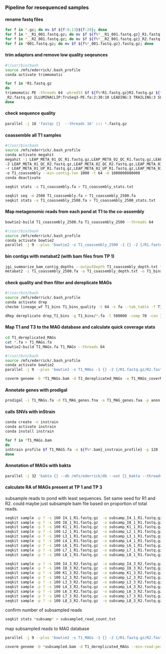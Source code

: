 ### Pipeline for resequenced samples

#### rename fastq files

```bash
for f in *.gz; do mv $f ${f:0:13}${f:28}; done
for f in *__R1_001.fastq.gz; do mv $f ${f%*__R1_001.fastq.gz}_R1.fastq.gz; done
for f in *__R2_001.fastq.gz; do mv $f ${f%*__R2_001.fastq.gz}_R2.fastq.gz; done
for f in *001.fastq.gz; do mv $f ${f%*_001.fastq.gz}.fastq.gz; done
```

#### trim adaptors and remove low quality seqeunces

```bash
#!/usr/bin/bash
source /mfs/ederrick/.bash_profile
conda activate trimmomatic

for f in *R1.fastq.gz
do
trimmomatic PE -threads 64 -phred33 $f ${f%*R1.fastq.gz}R2.fastq.gz ${f%*R1.fastq.gz}QC_R1.fastq.gz ${f%*R1.fastq.gz}UP_R1.fastq.gz ${f%*R1.fastq.gz}QC_R2.fastq.gz ${f%*R1.fastq.gz}UP
_R2.fastq.gz ILLUMINACLIP:TruSeq3-PE.fa:2:30:10 LEADING:3 TRAILING:3 SLIDINGWINDOW:4:12 MINLEN:36
done
```

#### check sequence quality

```bash
parallel -j 18 'fastqc {}  --threads 16' ::: *.fastq.gz
```

#### coassemble all T1 samples

```bash
#!/usr/bin/bash
source /mfs/ederrick/.bash_profile
conda activate megahit
megahit -1 LEAP_META_01_QC_R1.fastq.gz,LEAP_META_02_QC_R1.fastq.gz,LEAP_META_03_QC_R1.fastq.gz,LEAP_META_04_QC_R1.fastq.gz,LEAP_META_05_QC_R1.fastq.gz,LEAP_META_06_QC_R1.fastq.gz,LEAP_META_07_QC_R1.fastq.gz,LEAP_META_08_QC_R1.fastq.gz,LEAP_META_09_QC_R1.fastq.gz \
-2 LEAP_META_01_QC_R2.fastq.gz,LEAP_META_02_QC_R2.fastq.gz,LEAP_META_03_QC_R2.fastq.gz,LEAP_META_04_QC_R2.fastq.gz,LEAP_META_05_QC_R2.fastq.gz,LEAP_META_06_QC_R2.fastq.gz,LEAP_META_07_QC_R2.fastq.gz,LEAP_META_08_QC_R2.fastq.gz,LEAP_META_09_QC_R2.fastq.gz \
-r LEAP_META_01_UP_R1.fastq.gz,LEAP_META_02_UP_R1.fastq.gz,LEAP_META_03_UP_R1.fastq.gz,LEAP_META_04_UP_R1.fastq.gz,LEAP_META_05_UP_R1.fastq.gz,LEAP_META_06_UP_R1.fastq.gz,LEAP_META_07_UP_R1.fastq.gz,LEAP_META_08_UP_R1.fastq.gz,LEAP_META_09_UP_R1.fastq.gz \
-o T1_coassembly --min-contig-len 1000 -t 64 -m 1000000000000
conda deactivate
``` 

```bash
seqkit stats -a T1_coassembly.fa > T1_coassembly_stats.txt
```

```bash
seqkit seq -m 2500 T1_coassembly.fa > T1_coassembly_2500.fa
seqkit stats -a T1_coassembly_2500.fa > T1_coassembly_2500_stats.txt
```

#### Map metagenomic reads from each pond at T1 to the co-assembly

```bash
bowtie2-build T1_coassembly_2500.fa T1_coassembly_2500 --threads 64
```

```bash
#!/usr/bin/bash
source /mfs/ederrick/.bash_profile
conda activate bowtie2
parallel -j 9 --plus 'bowtie2 -x T1_coassembly_2500 -1 {} -2 {/R1.fastq.gz/R2.fastq.gz} --threads 8 | samtools sort -o {/_R1.fastq.gz/T1_coassembly.bam} --write-index -@ 16' ::: *R1.fastq.gz
```

#### bin contigs with metabat2 (with bam files from TP 1)

```bash
jgi_summarize_bam_contig_depths --outputDepth T1_coassembly_depth.txt *.bam
metabat2 -i T1_coassembly_2500.fa -a T1_coassembly_depth.txt -o T1_bins/bin -m 2500 -t 48
```

#### check quality and then filter and dereplicate MAGs

```bash
#!/usr/bin/bash
source /mfs/ederrick/.bash_profile
conda activate drep
checkm lineage_wf T1_bins T1_bins_quality -t 64 -x fa --tab_table -f T1_bins_checkM.txt --pplacer_threads 32
```

```bash
dRep dereplicate drep_T1_bins -g T1_bins/*.fa -l 500000 -comp 70 -con 10 --checkM_method lineage_wf --warn_aln 0.50 -p 64
```

#### Map T1 and T3 to the MAG database and calculate quick coverage stats

```bash
cd T1_dereplicated_MAGs
cat *.fa > T1_MAGs.fa
bowtie2-build T1_MAGs.fa T1_MAGs --threads 64

#!/usr/bin/bash
source /mfs/ederrick/.bash_profile
conda activate bowtie2
parallel -j 9 --plus 'bowtie2 -x T1_MAGs -1 {} -2 {/R1.fastq.gz/R2.fastq.gz} --local --threads 16 | samtools sort -o {/R1.fastq.gz/T1_MAGs.bam} --write-index -@ 16' ::: *R1.fastq.gz
```

```bash
coverm genome -b *T1_MAGs.bam -d T1_dereplicated_MAGs -o T1_MAGs_coverM.tsv -m mean variance covered_fraction relative_abundance -t 16 -x fa
```

#### Annotate genes with prodigal

```bash
prodigal -i T1_MAGs.fa -d T1_MAG_genes.fna -a T1_MAG_genes.faa -p anon
```

#### calls SNVs with inStrain

```bash
conda create -n instrain
conda activate instrain
conda install instrain

for f in *T1_MAGs.bam
do
inStrain profile $f T1_MAGS.fa -o ${f%*.bam}_instrain_profile} -p 128 -g T1_MAG_genes.fna -s genome_scaffold.stb --min_mapq 2 --min_read_ani 0.95
done
```

#### Annotation of MAGs with bakta

```bash
parallel -j 32 'bakta {} --db /mfs/ederrick/db --out {}_bakta --threads 8' ::: *.fasta
```

#### calculate RA of MAGs present at TP 1 and TP 3

subsample reads to pond with least sequences. Set same seed for R1 and R2.
could maybe just subsample bam file based on proportion of total reads.

```bash
seqkit sample -p ? -s 100 I4_1_R1.fastq.gz  -o subsamp_I4_1_R1.fastq.gz
seqkit sample -p ? -s 100 I8_1_R1.fastq.gz  -o subsamp_I8_1_R1.fastq.gz
seqkit sample -p ? -s 100 K1_1_R1.fastq.gz  -o subsamp_K1_1_R1.fastq.gz
seqkit sample -p ? -s 100 L2_1_R1.fastq.gz  -o subsamp_L2_1_R1.fastq.gz
seqkit sample -p ? -s 100 L3_1_R1.fastq.gz  -o subsamp_L3_1_R1.fastq.gz
seqkit sample -p ? -s 100 L4_1_R1.fastq.gz  -o subsamp_L4_1_R1.fastq.gz
seqkit sample -p ? -s 100 L6_1_R1.fastq.gz  -o subsamp_L6_1_R1.fastq.gz
seqkit sample -p ? -s 100 L7_1_R1.fastq.gz  -o subsamp_L7_1_R1.fastq.gz
seqkit sample -p ? -s 100 L8_1_R1.fastq.gz  -o subsamp_L8_1_R1.fastq.gz

seqkit sample -p ? -s 100 I4_3_R2.fastq.gz  -o subsamp_I4_3_R2.fastq.gz
seqkit sample -p ? -s 100 I8_3_R2.fastq.gz  -o subsamp_I8_3_R2.fastq.gz
seqkit sample -p ? -s 100 K1_3_R2.fastq.gz  -o subsamp_K1_3_R2.fastq.gz
seqkit sample -p ? -s 100 L2_3_R2.fastq.gz  -o subsamp_L2_3_R2.fastq.gz
seqkit sample -p ? -s 100 L3_3_R2.fastq.gz  -o subsamp_L3_3_R2.fastq.gz
seqkit sample -p ? -s 100 L4_3_R2.fastq.gz  -o subsamp_L4_3_R2.fastq.gz
seqkit sample -p ? -s 100 L6_3_R2.fastq.gz  -o subsamp_L6_3_R2.fastq.gz
seqkit sample -p ? -s 100 L7_3_R2.fastq.gz  -o subsamp_L7_3_R2.fastq.gz
seqkit sample -p ? -s 100 L8_3_R2.fastq.gz  -o subsamp_L8_3_R2.fastq.gz
```

confirm number of subsampled reads

```bash
seqkit stats *subsamp* > subsampled_read_count.txt
```

map subsampled reads to MAG database

```bash
parallel -j 9 --plus 'bowtie2 -x T1_MAGs -1 {} -2 {/R1.fastq.gz/R2.fastq.gz} --local --threads 16 | samtools sort -o {/R1.fastq.gz/subsampled.bam} --write-index -@ 16' ::: *R1.fastq.gz
```

```bash
coverm genome -b *subsampled.bam -d T1_dereplicated_MAGs --min-read-percent-identity 95 -o subsampled_reads_coverM.tsv -m mean variance covered_bases covered_fraction relative_abundance -t 16 -x fa
```

